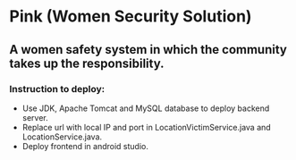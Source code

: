 # Pink (Women Security Solution)

## A women safety system in which the community takes up the responsibility.

### Instruction to deploy:
+ Use JDK, Apache Tomcat and MySQL database to deploy backend server.
+ Replace url with local IP and port in LocationVictimService.java and LocationService.java.
+ Deploy frontend in android studio.
